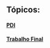 ## Tópicos:

#### [PDI](https://gomesdaciel.github.io/PDI)
#### [Trabalho Final](https://gomesdaciel.github.io/trabalho_final)
